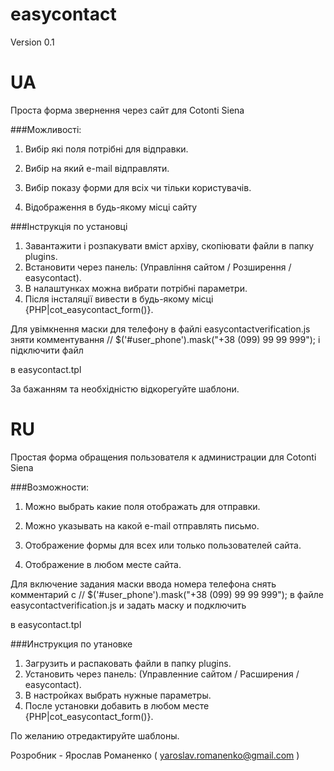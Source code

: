 easycontact
===========


Version 0.1

UA
==============
Проста форма звернення через сайт для Cotonti Siena

###Можливості:

1. Вибір які поля потрібні для відправки.

2. Вибір на який e-mail відправляти.

3. Вибір показу форми для всіх чи тільки користувачів.

4. Відображення в будь-якому місці сайту


###Інструкція по установці 

1. Завантажити і розпакувати вміст архіву, скопіювати файли в папку plugins. 
2. Встановити через панель: (Управління сайтом / Розширення / easycontact).
3. В налаштунках можна вибрати потрібні параметри.
4. Після інсталяції вивести в будь-якому місці {PHP|cot_easycontact_form()}.

Для увімкнення маски для телефону в файлі easycontactverification.js зняти комментування 
// $('#user_phone').mask("+38 (099) 99 99 999"); 
і підключити файл
 <!-- <script src="{PHP.cfg.plugins_dir}/easycontact/js/phoneinput.js" type="text/javascript"></script>--> 
 в easycontact.tpl

За бажанням та необхідністю відкорегуйте шаблони.

RU
==============

Простая форма обращения пользователя к администрации для Cotonti Siena

###Возможности:

1. Можно выбрать какие поля отображать для отправки.

2. Можно указывать на какой e-mail отправлять письмо.

3. Отображение формы для всех или только пользователей сайта.

4. Отображение в любом месте сайта.

Для включение задания маски ввода номера телефона снять комментарий с 
// $('#user_phone').mask("+38 (099) 99 99 999");  в файле easycontactverification.js и задать маску
и подключить 
<!-- <script src="{PHP.cfg.plugins_dir}/easycontact/js/phoneinput.js" type="text/javascript"></script>--> 
в easycontact.tpl

###Инструкция по утановке 

1. Загрузить и распаковать файли в папку plugins. 
2. Установить через панель: (Управленние сайтом / Расширения / easycontact).
3. В настройках  выбрать нужные параметры.
4. После установки добавить в любом месте {PHP|cot_easycontact_form()}. 

По желанию отредактируйте шаблоны.


Розробник - Ярослав Романенко ( yaroslav.romanenko@gmail.com )
